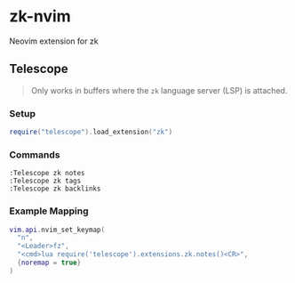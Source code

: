# zk-nvim
Neovim extension for zk

## Telescope

> Only works in buffers where the `zk` language server (LSP) is attached.

### Setup
```lua
require("telescope").load_extension("zk")
```

### Commands
```vim
:Telescope zk notes
:Telescope zk tags
:Telescope zk backlinks
```

### Example Mapping
```lua
vim.api.nvim_set_keymap(
  "n",
  "<Leader>fz",
  "<cmd>lua require('telescope').extensions.zk.notes()<CR>",
  {noremap = true}
)
```
